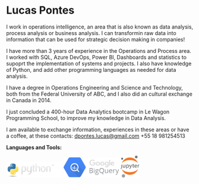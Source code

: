 # Lucas Pontes
I work in operations intelligence, an area that is also known as data analysis, process analysis or business analysis. I can transformin raw data into information that can be used for strategic decision making in companies!

I have more than 3 years of experience in the Operations and Process area. I worked with SQL, Azure DevOps, Power BI, Dashboards and statistics to supoprt the implementation of systems and projects. I also have knowledge of Python, and add other programming languages as needed for data analysis.

I have a degree in Operations Engineering and Science and Technology, both from the Federal University of ABC, and I also did an cultural exchange in Canada in 2014.

I just concluded a 400-hour Data Analytics bootcamp in Le Wagon Programming School, to improve my knowledge in Data Analysis.

I am available to exchange information, experiences in these areas or have a coffee, at these contacts:
dpontes.lucas@gmail.com
+55 18 981254513

**Languages and Tools:**

<img src="https://github.com/lucas-dpontes/lucas-dpontes/blob/main/python-logo.png" width=150> <img src="https://github.com/lucas-dpontes/lucas-dpontes/blob/main/google-bigquery-logo.png" width=150> <img src="https://github.com/lucas-dpontes/lucas-dpontes/blob/main/jupyter-logo.png" width=50>

<!--
**lucas-dpontes/lucas-dpontes** is a ✨ _special_ ✨ repository because its `README.md` (this file) appears on your GitHub profile.

Here are some ideas to get you started:

- 🔭 I’m currently working on ...
- 🌱 I’m currently learning ...
- 👯 I’m looking to collaborate on ...
- 🤔 I’m looking for help with ...
- 💬 Ask me about ...
- 📫 How to reach me: ...
- 😄 Pronouns: ...
- ⚡ Fun fact: ...
-->
